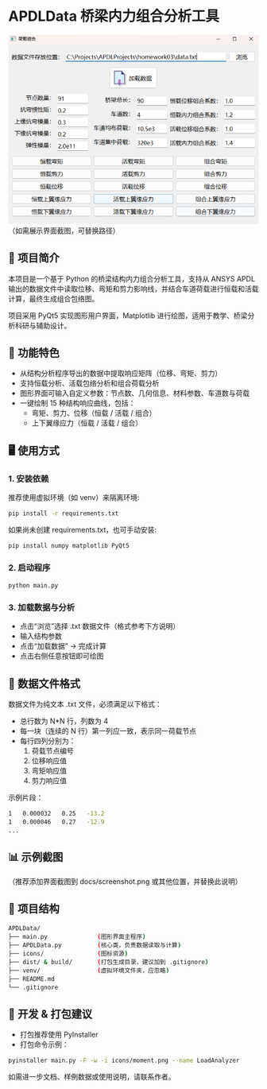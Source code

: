 # APDLData 桥梁内力组合分析工具

![screenshot](docs/screenshot.png)  （如需展示界面截图，可替换路径）

## 📌 项目简介

本项目是一个基于 Python 的桥梁结构内力组合分析工具，支持从 ANSYS APDL 输出的数据文件中读取位移、弯矩和剪力影响线，并结合车道荷载进行恒载和活载计算，最终生成组合包络图。

项目采用 PyQt5 实现图形用户界面，Matplotlib 进行绘图，适用于教学、桥梁分析科研与辅助设计。

## 🧠 功能特色

- 从结构分析程序导出的数据中提取响应矩阵（位移、弯矩、剪力）
- 支持恒载分析、活载包络分析和组合荷载分析
- 图形界面可输入自定义参数：节点数、几何信息、材料参数、车道数与荷载
- 一键绘制 15 种结构响应曲线，包括：
  - 弯矩、剪力、位移（恒载 / 活载 / 组合）
  - 上下翼缘应力（恒载 / 活载 / 组合）

## 🖥️ 使用方式

### 1. 安装依赖

推荐使用虚拟环境（如 venv）来隔离环境:
```bash
pip install -r requirements.txt
```
如果尚未创建 requirements.txt，也可手动安装:
```bash
pip install numpy matplotlib PyQt5
```
### 2. 启动程序
```bash
python main.py
```
### 3. 加载数据与分析

- 点击“浏览”选择 .txt 数据文件（格式参考下方说明）
- 输入结构参数
- 点击“加载数据” → 完成计算
- 点击右侧任意按钮即可绘图

## 📂 数据文件格式

数据文件为纯文本 .txt 文件，必须满足以下格式：

- 总行数为 N*N 行，列数为 4
- 每一块（连续的 N 行）第一列应一致，表示同一荷载节点
- 每行四列分别为：
  1. 荷载节点编号
  2. 位移响应值
  3. 弯矩响应值
  4. 剪力响应值

示例片段：
```bash
1   0.000032   0.25   -13.2
1   0.000046   0.27   -12.9
...
```
## 📊 示例截图

（推荐添加界面截图到 docs/screenshot.png 或其他位置，并替换此说明）

## 📁 项目结构
```bash
APDLData/
├── main.py              (图形界面主程序)
├── APDLData.py          (核心类，负责数据读取与计算)
├── icons/               (图标资源)
├── dist/ & build/       (打包生成目录，建议加到 .gitignore)
├── venv/                (虚拟环境文件夹，应忽略)
├── README.md
└── .gitignore
```
## 🧪 开发 & 打包建议

- 打包推荐使用 PyInstaller
- 打包命令示例：
```bash
pyinstaller main.py -F -w -i icons/moment.png --name LoadAnalyzer
```


如需进一步文档、样例数据或使用说明，请联系作者。

